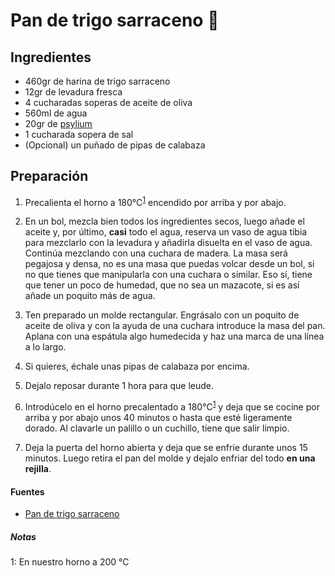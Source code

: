 # Pan de trigo sarraceno :bread:

## Ingredientes

-   460gr de harina de trigo sarraceno
-   12gr de levadura fresca
-   4 cucharadas soperas de aceite de oliva
-   560ml de agua
-   20gr de [psylium](https://www.glotonessingluten.com/recetas-sin-gluten/psyllium-una-gran-ayuda-pan-sin-gluten/)
-   1 cucharada sopera de sal
-   (Opcional) un puñado de pipas de calabaza

## Preparación

1.  Precalienta el horno a 180°C<sup>[1](#footnote1)</sup> encendido por arriba y por abajo.

2.  En un bol, mezcla bien todos los ingredientes secos, luego añade el aceite y, por último, **casi** todo el agua, reserva un vaso de agua tibia para mezclarlo con la levadura y añadirla disuelta en el vaso de agua.  Continúa mezclando con una cuchara de madera. La masa será pegajosa y densa, no es una masa que puedas volcar desde un bol, si no que tienes que manipularla con una cuchara o similar. Eso sí, tiene que tener un poco de humedad, que no sea un mazacote, si es así añade un poquito más de agua.

3.  Ten preparado un molde rectangular. Engrásalo con un poquito de aceite de oliva y con la ayuda de una cuchara introduce la masa del pan. Aplana con una espátula algo humedecida y haz una marca de una línea a lo largo.

4.  Si quieres, échale unas pipas de calabaza por encima.

5.  Dejalo reposar durante 1 hora para que leude.

6.  Introdúcelo en el horno precalentado a 180°C<sup>[1](#footnote1)</sup> y deja que se cocine por arriba y por abajo unos 40 minutos o hasta que esté ligeramente dorado. Al clavarle un palillo o un cuchillo, tiene que salir limpio.

7.  Deja la puerta del horno abierta y deja que se enfríe durante unos 15 minutos. Luego retira el pan del molde y dejalo enfriar del todo **en una rejilla**.

#### Fuentes

-   [Pan de trigo sarraceno](https://soycomocomo.es/que-desayuno/pan-de-trigo-sarraceno)

##### Notas

<a name="footnote1">1</a>: En nuestro horno a 200 °C
